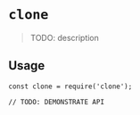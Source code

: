 # `clone`

> TODO: description

## Usage

```
const clone = require('clone');

// TODO: DEMONSTRATE API
```

